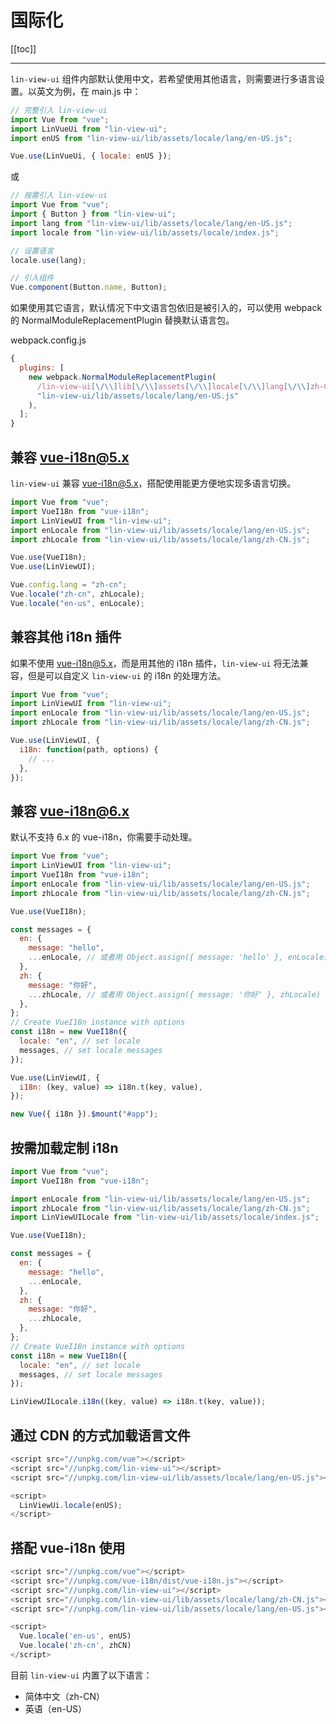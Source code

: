 # 国际化

[[toc]]

---

`lin-view-ui` 组件内部默认使用中文，若希望使用其他语言，则需要进行多语言设置。以英文为例，在 main.js 中：

```javascript
// 完整引入 lin-view-ui
import Vue from "vue";
import LinVueUi from "lin-view-ui";
import enUS from "lin-view-ui/lib/assets/locale/lang/en-US.js";

Vue.use(LinVueUi, { locale: enUS });
```

或

```javascript
// 按需引入 lin-view-ui
import Vue from "vue";
import { Button } from "lin-view-ui";
import lang from "lin-view-ui/lib/assets/locale/lang/en-US.js";
import locale from "lin-view-ui/lib/assets/locale/index.js";

// 设置语言
locale.use(lang);

// 引入组件
Vue.component(Button.name, Button);
```

如果使用其它语言，默认情况下中文语言包依旧是被引入的，可以使用 webpack 的 NormalModuleReplacementPlugin 替换默认语言包。

webpack.config.js

```javascript
{
  plugins: [
    new webpack.NormalModuleReplacementPlugin(
      /lin-view-ui[\/\\]lib[\/\\]assets[\/\\]locale[\/\\]lang[\/\\]zh-CN.js/,
      "lin-view-ui/lib/assets/locale/lang/en-US.js"
    ),
  ];
}
```

## 兼容 vue-i18n@5.x

`lin-view-ui` 兼容 [vue-i18n@5.x](https://github.com/kazupon/vue-i18n)，搭配使用能更方便地实现多语言切换。

```javascript
import Vue from "vue";
import VueI18n from "vue-i18n";
import LinViewUI from "lin-view-ui";
import enLocale from "lin-view-ui/lib/assets/locale/lang/en-US.js";
import zhLocale from "lin-view-ui/lib/assets/locale/lang/zh-CN.js";

Vue.use(VueI18n);
Vue.use(LinViewUI);

Vue.config.lang = "zh-cn";
Vue.locale("zh-cn", zhLocale);
Vue.locale("en-us", enLocale);
```

## 兼容其他 i18n 插件

如果不使用 vue-i18n@5.x，而是用其他的 i18n 插件，`lin-view-ui` 将无法兼容，但是可以自定义 `lin-view-ui` 的 i18n 的处理方法。

```javascript
import Vue from "vue";
import LinViewUI from "lin-view-ui";
import enLocale from "lin-view-ui/lib/assets/locale/lang/en-US.js";
import zhLocale from "lin-view-ui/lib/assets/locale/lang/zh-CN.js";

Vue.use(LinViewUI, {
  i18n: function(path, options) {
    // ...
  },
});
```

## 兼容 vue-i18n@6.x

默认不支持 6.x 的 vue-i18n，你需要手动处理。

```javascript
import Vue from "vue";
import LinViewUI from "lin-view-ui";
import VueI18n from "vue-i18n";
import enLocale from "lin-view-ui/lib/assets/locale/lang/en-US.js";
import zhLocale from "lin-view-ui/lib/assets/locale/lang/zh-CN.js";

Vue.use(VueI18n);

const messages = {
  en: {
    message: "hello",
    ...enLocale, // 或者用 Object.assign({ message: 'hello' }, enLocale)
  },
  zh: {
    message: "你好",
    ...zhLocale, // 或者用 Object.assign({ message: '你好' }, zhLocale)
  },
};
// Create VueI18n instance with options
const i18n = new VueI18n({
  locale: "en", // set locale
  messages, // set locale messages
});

Vue.use(LinViewUI, {
  i18n: (key, value) => i18n.t(key, value),
});

new Vue({ i18n }).$mount("#app");
```

## 按需加载定制 i18n

```javascript
import Vue from "vue";
import VueI18n from "vue-i18n";

import enLocale from "lin-view-ui/lib/assets/locale/lang/en-US.js";
import zhLocale from "lin-view-ui/lib/assets/locale/lang/zh-CN.js";
import LinViewUILocale from "lin-view-ui/lib/assets/locale/index.js";

Vue.use(VueI18n);

const messages = {
  en: {
    message: "hello",
    ...enLocale,
  },
  zh: {
    message: "你好",
    ...zhLocale,
  },
};
// Create VueI18n instance with options
const i18n = new VueI18n({
  locale: "en", // set locale
  messages, // set locale messages
});

LinViewUILocale.i18n((key, value) => i18n.t(key, value));
```

## 通过 CDN 的方式加载语言文件

```javascript
<script src="//unpkg.com/vue"></script>
<script src="//unpkg.com/lin-view-ui"></script>
<script src="//unpkg.com/lin-view-ui/lib/assets/locale/lang/en-US.js"></script>

<script>
  LinViewUi.locale(enUS);
</script>
```

## 搭配 vue-i18n 使用

```javascript
<script src="//unpkg.com/vue"></script>
<script src="//unpkg.com/vue-i18n/dist/vue-i18n.js"></script>
<script src="//unpkg.com/lin-view-ui"></script>
<script src="//unpkg.com/lin-view-ui/lib/assets/locale/lang/zh-CN.js"></script>
<script src="//unpkg.com/lin-view-ui/lib/assets/locale/lang/en-US.js"></script>

<script>
  Vue.locale('en-us', enUS)
  Vue.locale('zh-cn', zhCN)
</script>
```

目前 `lin-view-ui` 内置了以下语言：

- 简体中文（zh-CN）
- 英语（en-US）
